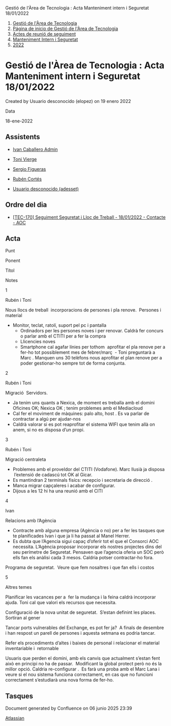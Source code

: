 Gestió de l'Àrea de Tecnologia : Acta Manteniment intern i Seguretat 18/01/2022  

1.  [Gestió de l'Àrea de Tecnologia](index.md)
2.  [Página de inicio de Gestió de l'Àrea de Tecnologia](13893786.md)
3.  [Actes de reunió de seguiment](34505308.md)
4.  [Manteniment Intern i Seguretat](Manteniment-Intern-i-Seguretat_64979142.md)
5.  [2022](2022_81855463.md)

Gestió de l'Àrea de Tecnologia : Acta Manteniment intern i Seguretat 18/01/2022
===============================================================================

Created by Usuario desconocido (elopez) on 19 enero 2022

Data

18-ene-2022

Assistents
----------

*   [Ivan Caballero Admin](https://confluence.aoc.cat/display/~icaballero.admin)
    
*   [Toni Vierge](https://confluence.aoc.cat/display/~tvierge.admin)
    
*   [Sergio Figueras](https://confluence.aoc.cat/display/~sfigueras)
*   [Rubén Cortés](https://confluence.aoc.cat/display/~rcortes)
*   [Usuario desconocido (adesset)](https://confluence.aoc.cat/display/~ADesset)

Ordre del dia
-------------

*   [\[TEC-170\] Seguiment Seguretat i Lloc de Treball - 18/01/2022 - Contacte - AOC](https://contacte.aoc.cat/browse/TEC-170)

Acta
----

Punt

Ponent

Títol

Notes

1

Rubén i Toni

Nous llocs de treball  incorporacions de persones i pla renove.  Persones i material

*   Monitor, teclat, ratolí, suport pel pc i pantalla
    *   Ordinadors per les persones noves i per renovar. Caldrà fer concurs o parlar amb el CTITI per a fer la compra
    *   Llicencies noves
    *   Smartphone cal agafar línies per tothom  aprofitar el pla renove per a fer-ho tot possiblement mes de febrer/març  - Toni preguntarà a Marc . Manquen uns 30 telèfons nous aprofitar el plan renove per a poder gestionar-ho sempre tot de forma conjunta.

2

Rubén i Toni

Migració  Servidors. 

*   Ja tenim uns quants a Nexica, de moment es treballa amb el domini Oficines OK; Nexica OK ; tenim problemes amb el Mediacloud
*   Cal fer el moviment de màquines: palo alto, host . Es va parlar de contractar a algú per ajudar-nos
*   Caldrà valorar si es pot reaprofitar el sistema WIFI que tenim allà on anem, si no es disposa d’un propi.

3

Rubén i Toni

Migració centraleta

*   Problemes amb el proveIdor del CTITI (Vodafone). Marc llusià ja disposa  l’extensió de cadascú tot OK al Gicar.   
*   Es mantindran 2 terminals fisícs: recepcio i secretaria de direcció .
*   Manca migrar capçaleres i acabar de configurar.
*   Dijous a les 12 hi ha una reunió amb el CITI

4

Ivan

Relacions amb l’Agència

*   Contracte amb alguna empresa (Agència o no) per a fer les tasques que te planificades Ivan i que ja li ha passat al Manel Herrer. 
*   Es dubta que l’Agencia sigui capaç d’oferir tot el que el Consorci AOC necessita. L’Agència proposar incorporar els nostres projectes dins del seu perímetre de Seguretat. Pensaven que l’agencia oferia un SOC però ells fan els anàlisi cada 3 mesos. Caldria potser contractar-ho fora.    

Programa de seguretat.  Veure que fem nosaltres i que fan ells i costos

5

  

Altres temes

Planificar les vacances per a  fer la mudança i la feina caldrà incorporar ajuda. Toni cal que valori els recursos que necessita.

Configuració de la nova unitat de seguretat.  S’estan definint les places.  Sortiran al gener

Tancar ports vulnerables del Exchange, es pot fer ja?  A finals de desembre i han respost un parell de persones i aquesta setmana es podria tancar.

Refer els procediments d’altes i baixes de personal i relacionar el material inventariable i  retornable

Usuaris que perden el domini, amb els canvis que actualment s’estan fent això en principi no ha de passar.  Modificant la global protect però no és la millor opció. Caldria re-configurar .  Es farà una proba amb el Marc Lana i veure si el nou sistema funciona correctament, en cas que no funcioni correctament s’estudiarà una nova forma de fer-ho.   

Tasques
-------

Document generated by Confluence on 06 junio 2025 23:39

[Atlassian](http://www.atlassian.com/)